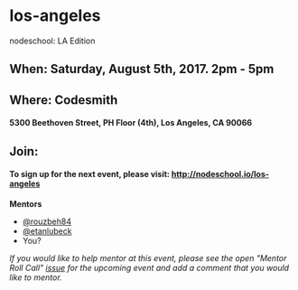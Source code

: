 los-angeles
===========

nodeschool: LA Edition

## When: Saturday, August 5th, 2017. 2pm - 5pm

## Where: Codesmith
####  5300 Beethoven Street, PH Floor (4th), Los Angeles, CA 90066

## Join:
#### To sign up for the next event, please visit: http://nodeschool.io/los-angeles

**Mentors**
* [@rouzbeh84](https://github.com/rouzbeh84)
* [@etanlubeck](https://github.com/etanlubeck)
* You?

_If you would like to help mentor at this event, please see the open "Mentor Roll Call" [issue](https://github.com/nodeschool/los-angeles/issues) for the upcoming event and add a comment that you would like to mentor._
